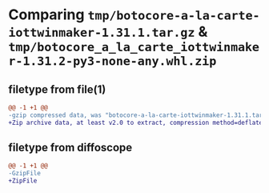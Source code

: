 # Comparing `tmp/botocore-a-la-carte-iottwinmaker-1.31.1.tar.gz` & `tmp/botocore_a_la_carte_iottwinmaker-1.31.2-py3-none-any.whl.zip`

## filetype from file(1)

```diff
@@ -1 +1 @@
-gzip compressed data, was "botocore-a-la-carte-iottwinmaker-1.31.1.tar", last modified: Sat Jul  8 01:42:24 2023, max compression
+Zip archive data, at least v2.0 to extract, compression method=deflate
```

## filetype from diffoscope

```diff
@@ -1 +1 @@
-GzipFile
+ZipFile
```

